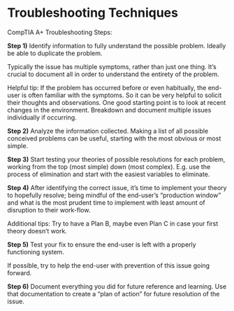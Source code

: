 # Troubleshooting Techniques

CompTIA A+ Troubleshooting Steps:

<b>Step 1)</b> Identify information to fully understand the possible problem. Ideally be able to duplicate the problem.

  Typically the issue has multiple symptoms, rather than just one thing. It’s crucial to document all in order to understand the entirety of the problem.

  Helpful tip: If the problem has occurred before or even habitually, the end-user is often familiar with the symptoms. So it can be very helpful to solicit their thoughts and observations. One good starting point is to look at recent changes in the environment. Breakdown and document multiple issues individually if occurring.

<b>Step 2)</b> Analyze the information collected. Making a list of all possible conceived problems can be useful, starting with the most obvious or most simple.

<b>Step 3)</b> Start testing your theories of possible resolutions for each problem, working from the top (most simple) down (most complex). E.g. use the process of elimination and start with the easiest variables to eliminate.

<b>Step 4)</b> After identifying the correct issue, it’s time to implement your theory to hopefully resolve; being mindful of the end-user’s “production window” and what is the most prudent time to implement with least amount of disruption to their work-flow.

  Additional tips:  Try to have a Plan B, maybe even Plan C in case your first theory doesn’t work.

<b>Step 5)</b> Test your fix to ensure the end-user is left with a properly functioning system.

  If possible, try to help the end-user with prevention of this issue going forward.

<b>Step 6)</b> Document everything you did for future reference and learning. Use that documentation to create a “plan of action” for future resolution of the issue.
